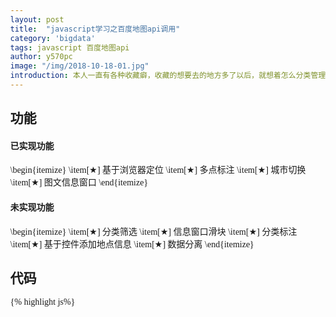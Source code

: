 ```yaml
---
layout: post
title:  "javascript学习之百度地图api调用"
category: 'bigdata'
tags: javascript 百度地图api
author: y570pc
image: "/img/2018-10-18-01.jpg"
introduction: 本人一直有各种收藏癖，收藏的想要去的地方多了以后，就想着怎么分类管理。现有的各种地图APP不能满足我的要求，于是决定自己动手解决。
---
```



## 功能

#### 已实现功能

\begin{itemize}
\item[$\bigstar$] 基于浏览器定位
\item[$\bigstar$] 多点标注
\item[$\bigstar$] 城市切换
\item[$\bigstar$] 图文信息窗口
\end{itemize}

#### 未实现功能

\begin{itemize}
\item[$\bigstar$] 分类筛选
\item[$\bigstar$] 信息窗口滑块
\item[$\bigstar$] 分类标注
\item[$\bigstar$] 基于控件添加地点信息
\item[$\bigstar$] 数据分离
\end{itemize}

## 代码
{% highlight js%}
<!DOCTYPE html>
<html>
<head>
	<meta http-equiv="Content-Type" content="text/html; charset=utf-8" />
	<meta name="viewport" content="initial-scale=1.0, user-scalable=no" />
	<style type="text/css">
	body, html,#allmap {width: 100%;height: 100%;overflow: hidden;margin:0;font-family:"FangSong";}
	</style>
	<script type="text/javascript" src="http://api.map.baidu.com/api?v=2.0&ak=GAl1mcNmnu1KHGWLAq4CD8IG7Gjz18n9"></script>
	<title>分类地图</title>
</head>
<body>
	<div id="allmap"></div>
</body>
</html>
<script type="text/javascript">
	// 百度地图API功能
	var map = new BMap.Map("allmap");
	var center = new BMap.Point(116.404, 39.915);
	map.centerAndZoom(center, 15);
    map.enableScrollWheelZoom();
	var data_info = [[108.9396,34.2762,
	"<h4 style='margin:0 0 0px 0;padding:0.1em 0'>洒金桥</h4>" + 
	"<img style='float:right;margin:2px' id='imgDemo' src='http://img.mp.itc.cn/upload/20160518/922c9d68d1d443d58ab38f0952b6ebeb_th.jpg' width='100' height='75' />" + 
	"<p style='margin:0;line-height:1.5;font-size:10px;text-indent:0em'><b>标签：</b>美食街</p>"+
	"<p style='margin:0;line-height:1.5;font-size:10px;text-indent:0em'><b>评分：</b>无</p>"+
	"<p style='margin:0;line-height:1.5;font-size:10px;text-indent:0em'><b>简介：</b>天安门坐落在中国北京市中心,故宫的南侧,与天安门广场隔长安街相望,是清朝皇城的大门...</p>"],
					 [116.406605,39.921585,"地址：北京市东城区东华门大街"],
					 [116.412222,39.912345,"地址：北京市东城区正义路甲5号"]
					];
	var opts = {
				width : 200,     // 信息窗口宽度
				height: 150,     // 信息窗口高度
				enableMessage:true//设置允许信息窗发送短息
			   };
			   

    //创建检索信息窗口对象
	for(var i=0;i<data_info.length;i++){
	    var pt = new BMap.Point(data_info[i][0],data_info[i][1]);
		var marker = new BMap.Marker(pt);  // 创建标注
		var content = data_info[i][2];
		map.addOverlay(marker);               // 将标注添加到地图中
		addClickHandler(content,marker);
	}
	function addClickHandler(content,marker){
		marker.addEventListener("click",function(e){
			openInfo(content,e)}
		);
	}
	function openInfo(content,e){
		var p = e.target;
		var point = new BMap.Point(p.getPosition().lng, p.getPosition().lat);
		var infoWindow = new BMap.InfoWindow(content,opts);  // 创建信息窗口对象 
		map.openInfoWindow(infoWindow,point); //开启信息窗口
	}
	//添加城市控件
	var size = new BMap.Size(10, 20);
	map.addControl(new BMap.CityListControl({
    anchor: BMAP_ANCHOR_TOP_LEFT,
    offset: size,
    // 切换城市之间事件
    // onChangeBefore: function(){
    //    alert('before');
    // },
    // 切换城市之后事件
    // onChangeAfter:function(){
    //   alert('after');
    // }
    }));
	//根据浏览器定位
	var geolocation = new BMap.Geolocation();
	geolocation.getCurrentPosition(function(r){
		if(this.getStatus() == BMAP_STATUS_SUCCESS){
			var mk = new BMap.Marker(r.point);
			map.addOverlay(mk);
			map.panTo(r.point);
			alert('您的位置：'+r.point.lng+','+r.point.lat);
		}
		else {
			alert('failed'+this.getStatus());
		}        
	},{enableHighAccuracy: true});
</script>
{% endhighlight %}

## 参考资料
[1]. [百度地图api示例](http://lbsyun.baidu.com/jsdemo.htm)
